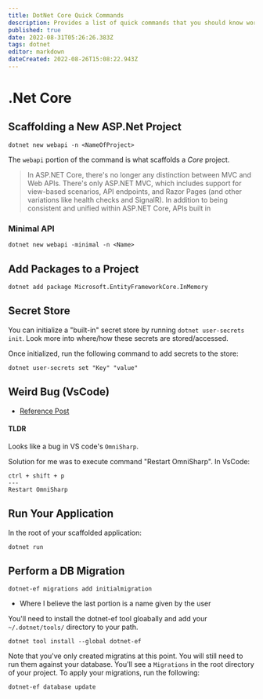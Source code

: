 ```yaml
---
title: DotNet Core Quick Commands
description: Provides a list of quick commands that you should know working with .Net Core.
published: true
date: 2022-08-31T05:26:26.383Z
tags: dotnet
editor: markdown
dateCreated: 2022-08-26T15:08:22.943Z
---
```


# .Net Core	

## Scaffolding a New ASP.Net Project

```
dotnet new webapi -n <NameOfProject>
```

The `webapi` portion of the command is what scaffolds a *Core* project. 

> In ASP.NET Core, there's no longer any distinction between MVC and Web APIs. There's only ASP.NET MVC, which includes support for view-based scenarios, API endpoints, and Razor Pages (and other variations like health checks and SignalR). In addition to being consistent and unified within ASP.NET Core, APIs built in 

### Minimal API

```
dotnet new webapi -minimal -n <Name>
```

## Add Packages to a Project

```
dotnet add package Microsoft.EntityFrameworkCore.InMemory
```

## Secret Store

You can initialize a "built-in" secret store by running `dotnet user-secrets init`. Look more into where/how these secrets are stored/accessed. 

Once initialized, run the following command to add secrets to the store:

```
dotnet user-secrets set "Key" "value" 
```

## Weird Bug (VsCode)

- [Reference Post](https://stackoverflow.com/questions/7035437/how-to-fix-namespace-x-already-contains-a-definition-for-x-error-happened-aft)

#### TLDR

Looks like a bug in VS code's `OmniSharp`.

Solution for me was to execute command "Restart OmniSharp". In VsCode:

```
ctrl + shift + p
---
Restart OmniSharp
```

## Run Your Application

In the root of your scaffolded application:

```
dotnet run
```

## Perform a DB Migration

```
dotnet-ef migrations add initialmigration
```
- Where I believe the last portion is a name given by the user

You'll need to install the dotnet-ef tool gloabally and add your `~/.dotnet/tools/` directory to your path. 

```
dotnet tool install --global dotnet-ef
```

Note that you've only created migratins at this point. You will still need to run them against your database. You'll see a `Migrations` in the root directory of your project. To apply your migrations, run the following: 

```
dotnet-ef database update
```

